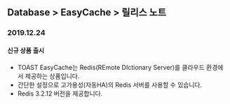 ## Database > EasyCache > 릴리스 노트

### 2019.12.24

#### 신규 상품 출시

- TOAST EasyCache는 Redis(REmote DIctionary Server)를 클라우드 환경에서 제공하는 상품입니다.
- 간단한 설정으로 고가용성(자동HA)의 Redis 서버를 사용할 수 있습니다.
- Redis 3.2.12 버전을 제공합니다.

